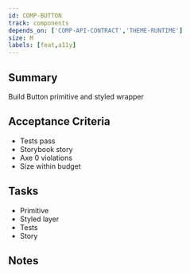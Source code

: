```yaml
---
id: COMP-BUTTON
track: components
depends_on: ['COMP-API-CONTRACT','THEME-RUNTIME']
size: M
labels: [feat,a11y]
---
```


## Summary
Build Button primitive and styled wrapper

## Acceptance Criteria
- Tests pass
- Storybook story
- Axe 0 violations
- Size within budget

## Tasks
- Primitive
- Styled layer
- Tests
- Story

## Notes

